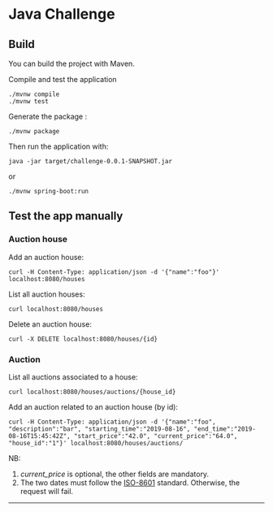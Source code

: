 # Java Challenge #

## Build ##

You can build the project with Maven.

Compile and test the application
```
./mvnw compile
./mvnw test
```

Generate the package :
```
./mvnw package
```

Then run the application with:
```
java -jar target/challenge-0.0.1-SNAPSHOT.jar
```
or
```
./mvnw spring-boot:run
```

## Test the app manually ##

### Auction house ###

Add an auction house:

```
curl -H Content-Type: application/json -d '{"name":"foo"}' localhost:8080/houses
```

List all auction houses:
```
curl localhost:8080/houses
```

Delete an auction house:
```
curl -X DELETE localhost:8080/houses/{id}
```

### Auction ###

List all auctions associated to a house:
```
curl localhost:8080/houses/auctions/{house_id}
```

Add an auction related to an auction house (by id):
```
curl -H Content-Type: application/json -d '{"name":"foo", "description":"bar", "starting_time":"2019-08-16", "end_time":"2019-08-16T15:45:42Z", "start_price":"42.0", "current_price":"64.0", "house_id":"1"}' localhost:8080/houses/auctions/
```

NB:
1. *current_price* is optional, the other fields are mandatory.
2. The two dates must follow the [ISO-8601][1] standard. Otherwise, the request will fail.

---
[1]: https://en.wikipedia.org/wiki/ISO_8601
